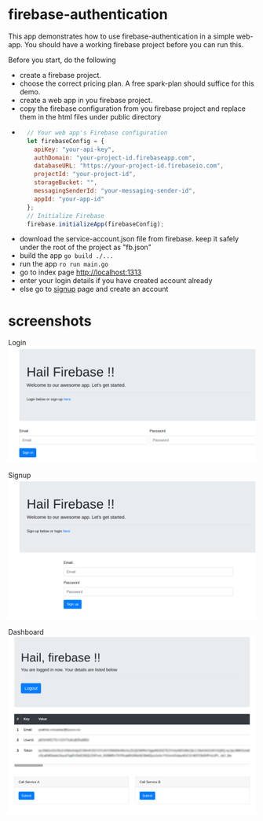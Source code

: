 # firebase-authentication
This app demonstrates how to use firebase-authentication in a simple web-app. You should have a working firebase project before you can run this.

Before you start, do the following
- create a firebase project.
- choose the correct pricing plan. A free spark-plan should suffice for this demo.
- create a web app in you firebase project.
- copy the firebase configuration from you firebase project and replace them in the html files under public directory
-   ```js
      // Your web app's Firebase configuration
      let firebaseConfig = {
        apiKey: "your-api-key",
        authDomain: "your-project-id.firebaseapp.com",
        databaseURL: "https://your-project-id.firebaseio.com",
        projectId: "your-project-id",
        storageBucket: "",
        messagingSenderId: "your-messaging-sender-id",
        appId: "your-app-id"
      };
      // Initialize Firebase
      firebase.initializeApp(firebaseConfig);
    ```
- download the service-account.json file from firebase. keep it safely under the root of the project as "fb.json"
- build the app `go build ./...`
- run the app `ro run main.go`
- go to index page [http://localhost:1313](http://localhost:1313)
- enter your login details if you have created account already
- else go to [signup](http://localhost:1313/signup.html) page and create an account

# screenshots
Login
![login](./Login.png)

Signup
![Signup](./Signup.png)

Dashboard
![Dashboard](./Dashboard.png)